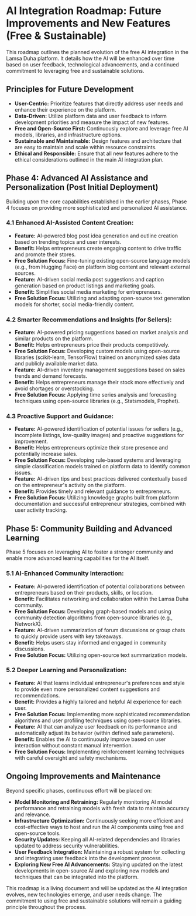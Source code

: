 # AI Integration Roadmap: Future Improvements and New Features (Free & Sustainable)

This roadmap outlines the planned evolution of the free AI integration in the Lamsa Duha platform. It details how the AI will be enhanced over time based on user feedback, technological advancements, and a continued commitment to leveraging free and sustainable solutions.

## Principles for Future Development

*   **User-Centric:** Prioritize features that directly address user needs and enhance their experience on the platform.
*   **Data-Driven:** Utilize platform data and user feedback to inform development priorities and measure the impact of new features.
*   **Free and Open-Source First:** Continuously explore and leverage free AI models, libraries, and infrastructure options.
*   **Sustainable and Maintainable:** Design features and architecture that are easy to maintain and scale within resource constraints.
*   **Ethical and Responsible:** Ensure that all new features adhere to the ethical considerations outlined in the main AI integration plan.

## Phase 4: Advanced AI Assistance and Personalization (Post Initial Deployment)

Building upon the core capabilities established in the earlier phases, Phase 4 focuses on providing more sophisticated and personalized AI assistance.

### 4.1 Enhanced AI-Assisted Content Creation:

*   **Feature:** AI-powered blog post idea generation and outline creation based on trending topics and user interests.
*   **Benefit:** Helps entrepreneurs create engaging content to drive traffic and promote their stores.
*   **Free Solution Focus:** Fine-tuning existing open-source language models (e.g., from Hugging Face) on platform blog content and relevant external sources.
*   **Feature:** AI-driven social media post suggestions and caption generation based on product listings and marketing goals.
*   **Benefit:** Simplifies social media marketing for entrepreneurs.
*   **Free Solution Focus:** Utilizing and adapting open-source text generation models for shorter, social media-friendly content.

### 4.2 Smarter Recommendations and Insights (for Sellers):

*   **Feature:** AI-powered pricing suggestions based on market analysis and similar products on the platform.
*   **Benefit:** Helps entrepreneurs price their products competitively.
*   **Free Solution Focus:** Developing custom models using open-source libraries (scikit-learn, TensorFlow) trained on anonymized sales data and publicly available market data.
*   **Feature:** AI-driven inventory management suggestions based on sales trends and demand forecasts.
*   **Benefit:** Helps entrepreneurs manage their stock more effectively and avoid shortages or overstocking.
*   **Free Solution Focus:** Applying time series analysis and forecasting techniques using open-source libraries (e.g., Statsmodels, Prophet).

### 4.3 Proactive Support and Guidance:

*   **Feature:** AI-powered identification of potential issues for sellers (e.g., incomplete listings, low-quality images) and proactive suggestions for improvement.
*   **Benefit:** Helps entrepreneurs optimize their store presence and potentially increase sales.
*   **Free Solution Focus:** Developing rule-based systems and leveraging simple classification models trained on platform data to identify common issues.
*   **Feature:** AI-driven tips and best practices delivered contextually based on the entrepreneur's activity on the platform.
*   **Benefit:** Provides timely and relevant guidance to entrepreneurs.
*   **Free Solution Focus:** Utilizing knowledge graphs built from platform documentation and successful entrepreneur strategies, combined with user activity tracking.

## Phase 5: Community Building and Advanced Learning

Phase 5 focuses on leveraging AI to foster a stronger community and enable more advanced learning capabilities for the AI itself.

### 5.1 AI-Enhanced Community Interaction:

*   **Feature:** AI-powered identification of potential collaborations between entrepreneurs based on their products, skills, or location.
*   **Benefit:** Facilitates networking and collaboration within the Lamsa Duha community.
*   **Free Solution Focus:** Developing graph-based models and using community detection algorithms from open-source libraries (e.g., NetworkX).
*   **Feature:** AI-driven summarization of forum discussions or group chats to quickly provide users with key takeaways.
*   **Benefit:** Helps users stay informed and engaged in community discussions.
*   **Free Solution Focus:** Utilizing open-source text summarization models.

### 5.2 Deeper Learning and Personalization:

*   **Feature:** AI that learns individual entrepreneur's preferences and style to provide even more personalized content suggestions and recommendations.
*   **Benefit:** Provides a highly tailored and helpful AI experience for each user.
*   **Free Solution Focus:** Implementing more sophisticated recommendation algorithms and user profiling techniques using open-source libraries.
*   **Feature:** AI that can analyze user feedback on its performance and automatically adjust its behavior (within defined safe parameters).
*   **Benefit:** Enables the AI to continuously improve based on user interaction without constant manual intervention.
*   **Free Solution Focus:** Implementing reinforcement learning techniques with careful oversight and safety mechanisms.

## Ongoing Improvements and Maintenance

Beyond specific phases, continuous effort will be placed on:

*   **Model Monitoring and Retraining:** Regularly monitoring AI model performance and retraining models with fresh data to maintain accuracy and relevance.
*   **Infrastructure Optimization:** Continuously seeking more efficient and cost-effective ways to host and run the AI components using free and open-source tools.
*   **Security Updates:** Keeping all AI-related dependencies and libraries updated to address security vulnerabilities.
*   **User Feedback Integration:** Maintaining a robust system for collecting and integrating user feedback into the development process.
*   **Exploring New Free AI Advancements:** Staying updated on the latest developments in open-source AI and exploring new models and techniques that can be integrated into the platform.

This roadmap is a living document and will be updated as the AI integration evolves, new technologies emerge, and user needs change. The commitment to using free and sustainable solutions will remain a guiding principle throughout the process.
